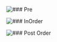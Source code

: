 
![### Pre](https://media.giphy.com/media/3WZ55b8eWNd5ZDELKz/giphy.gif)

![### InOrder](https://media.giphy.com/media/eqRYTzmY1YhfdEaKkn/giphy.gif)

![### Post Order](https://media.giphy.com/media/dm19wgEak0RQmSBIOG/giphy.gif)